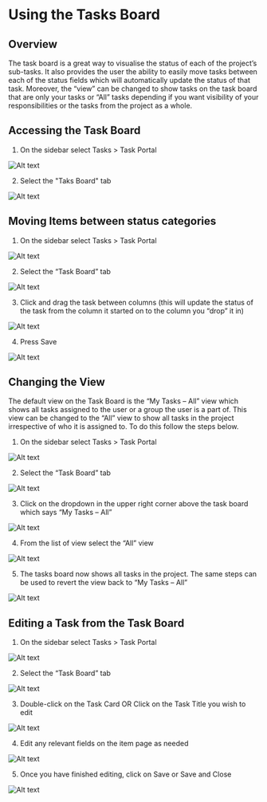 # Using the Tasks Board

## Overview
The task board is a great way to visualise the status of each of the project’s sub-tasks. It also provides the user the ability to easily move tasks between each of the status fields which will automatically update the status of that task. Moreover, the “view” can be changed to show tasks on the task board that are only your tasks or “All” tasks depending if you want visibility of your responsibilities or the tasks from the project as a whole.

## Accessing the Task Board
1. On the sidebar select Tasks > Task Portal

![Alt text](1702440913229.png)

2. Select the "Taks Board" tab

![Alt text](1702440935692.png)

## Moving Items between status categories

1. On the sidebar select Tasks > Task Portal

![Alt text](1702440913229.png)

2. Select the “Task Board” tab

![Alt text](1702440935692.png)

3. Click and drag the task between columns (this will update the status of the task from the column it started on to the column you “drop” it in)

![Alt text](1702441035692.png)

4. Press Save

![Alt text](1702441050988.png)

## Changing the View
The default view on the Task Board is the “My Tasks – All” view which shows all tasks assigned to the user or a group the user is a part of. This view can be changed to the “All” view to show all tasks in the project irrespective of who it is assigned to. To do this follow the steps below.

1. On the sidebar select Tasks > Task Portal

![Alt text](1702440913229.png)

2. Select the “Task Board” tab

![Alt text](1702440935692.png)

3. Click on the dropdown in the upper right corner above the task board which says “My Tasks – All”

![Alt text](1702441124599.png)

4. From the list of view select the “All” view

![Alt text](1702441141462.png)

5. The tasks board now shows all tasks in the project. The same steps can be used to revert the view back to “My Tasks – All”

![Alt text](1702441160270.png)

## Editing a Task from the Task Board
1. On the sidebar select Tasks > Task Portal

![Alt text](1702440913229.png)

2. Select the “Task Board” tab

![Alt text](1702440935692.png)

3. Double-click on the Task Card OR Click on the Task Title you wish to edit

![Alt text](1702441310477.png)

4. Edit any relevant fields on the item page as needed

![Alt text](1702441364893.png)

5. Once you have finished editing, click on Save or Save and Close

![Alt text](1702441386902.png)
